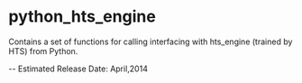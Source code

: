 python_hts_engine
=================

Contains a set of functions for calling interfacing with hts_engine (trained by HTS) from Python.


--
Estimated Release Date: April,2014
